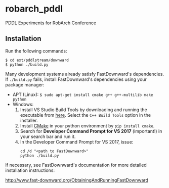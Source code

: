 # robarch_pddl
PDDL Experiments for RobArch Conference

## Installation

Run the following commands:
```
$ cd ext/pddlstream/downward
$ python ./build.py
```

Many development systems already satisfy FastDownward's dependencies. If `./build.py` fails, install FastDownward's dependencies using your package manager:
* APT (Linux): `$ sudo apt-get install cmake g++ g++-multilib make python`
* Windows:
    1. Install VS Studio Build Tools by downloading and running the executable from [here](https://visualstudio.microsoft.com/thank-you-downloading-visual-studio/?sku=BuildTools&rel=16). Select the `C++ Build Tools` option in the installer.
    2. Install [CMake](https://cmake.org/) in your python environment by `pip install cmake`.
    3. Search for **Developer Command Prompt for VS 2017** (important!) in your search bar and run it.
    4. In the Developer Command Prompt for VS 2017, issue:
        ```
        cd /d "<path to FastDownward>"
        python ./build.py
        ```

If necessary, see FastDownward's documentation for more detailed installation instructions:

http://www.fast-downward.org/ObtainingAndRunningFastDownward